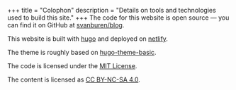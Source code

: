 +++
title = "Colophon"
description = "Details on tools and technologies used to build this site."
+++
The code for this website is open source — you can find it on GitHub at [svanburen/blog](https://github.com/svanburen/blog).

This website is built with [hugo](https://github.com/gohugoio/hugo) and deployed on [netlify](https://www.netlify.com).

The theme is roughly based on [hugo-theme-basic](https://themes.gohugo.io/hugo-theme-basic/).

The code is licensed under the [MIT License](https://github.com/svanburen/blog/blob/master/LICENSE).

The content is licensed as [CC BY-NC-SA 4.0](https://creativecommons.org/licenses/by-nc-sa/4.0/).
